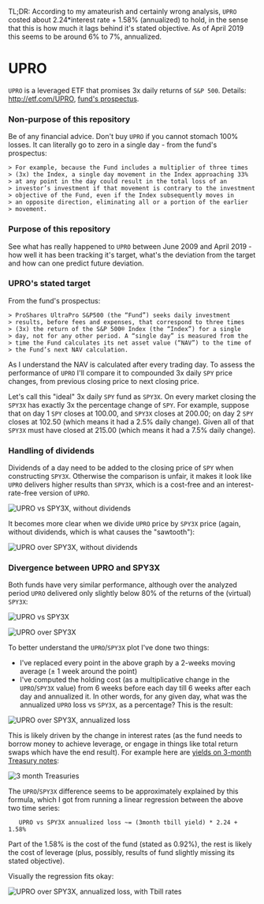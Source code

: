 TL;DR: According to my amateurish and certainly wrong analysis,
`UPRO` costed about 2.24*interest rate + 1.58% (annualized) to
hold, in the sense that this is how much it lags behind it's
stated objective. As of April 2019 this seems to be around
6% to 7%, annualized.

# UPRO
`UPRO` is a leveraged ETF that promises 3x daily returns
of `S&P 500`. Details: http://etf.com/UPRO, 
[fund's prospectus](https://www.proshares.com/funds/prospectus.html?ticker=UPRO).

### Non-purpose of this repository
Be of any financial advice. Don't buy `UPRO` if you cannot stomach
100% losses.  It can literally go to zero in a single day - from
the fund's prospectus:

```
> For example, because the Fund includes a multiplier of three times
> (3x) the Index, a single day movement in the Index approaching 33%
> at any point in the day could result in the total loss of an
> investor’s investment if that movement is contrary to the investment
> objective of the Fund, even if the Index subsequently moves in
> an opposite direction, eliminating all or a portion of the earlier
> movement. 
```

### Purpose of this repository
See what has really happened to `UPRO` between June 2009
and April 2019 - how well it has been tracking it's target,
what's the deviation from the target and how can one predict
future deviation.

### UPRO's stated target
From the fund's prospectus:
```
> ProShares UltraPro S&P500 (the “Fund”) seeks daily investment
> results, before fees and expenses, that correspond to three times
> (3x) the return of the S&P 500® Index (the “Index”) for a single
> day, not for any other period. A “single day” is measured from the
> time the Fund calculates its net asset value (“NAV”) to the time of
> the Fund’s next NAV calculation.
```

As I understand the NAV is calculated after every trading day. To assess
the performance of `UPRO` I'll compare it to compounded 3x daily `SPY`
price changes, from previous closing price to next closing price.

Let's call this "ideal" 3x daily `SPY` fund as `SPY3X`. On every market
closing the `SPY3X` has exactly 3x the percentage change of `SPY`. For
example, suppose that on day 1 `SPY` closes at 100.00, and `SPY3X`
closes at 200.00; on day 2 `SPY` closes at 102.50 (which means it had
a 2.5% daily change). Given all of that `SPY3X` must have closed at
215.00 (which means it had a 7.5% daily change).

### Handling of dividends
Dividends of a day need to be added to the closing price of `SPY` when
constructing `SPY3X`. Otherwise the comparison is unfair, it makes it
look like `UPRO` delivers higher results than `SPY3X`, which is
a cost-free and an interest-rate-free version of `UPRO`.

![UPRO vs SPY3X, without dividends](img/upro_spy3x_no_dividends.png)

It becomes more clear when we divide `UPRO` price by `SPY3X` price
(again, without dividends, which is what causes the "sawtooth"):

![UPRO over SPY3X, without dividends](img/upro_over_spy3x_no_dividends.png)

### Divergence between UPRO and SPY3X
Both funds have very similar performance, although over the analyzed period
`UPRO` delivered only slightly below 80% of the returns of
the (virtual) `SPY3X`:

![UPRO vs SPY3X](img/upro_spy3x.png)

![UPRO over SPY3X](img/upro_over_spy3x.png)

To better understand the `UPRO`/`SPY3X` plot I've done two things:
  - I've replaced every point in the above graph by a 2-weeks moving
    average (± 1 week around the point)
  - I've computed the holding cost (as a multiplicative change in
    the `UPRO`/`SPY3X` value) from 6 weeks before each day till
    6 weeks after each day and annualized it. In other words, for
    any given day, what was the annualized `UPRO` loss vs `SPY3X`,
    as a percentage?
This is the result:

![UPRO over SPY3X, annualized loss](img/annualized_upro_loss.png)

This is likely driven by the change in interest rates (as the fund needs
to borrow money to achieve leverage, or engage in things like
total return swaps which have the end result). For example here are
[yields on 3-month Treasury notes](https://fred.stlouisfed.org/series/TB3MS):

![3 month Treasuries](img/3month_tbill.png)

The `UPRO`/`SPY3X` difference seems to be approximately explained
by this formula, which I got from running a linear regression between
the above two time series:

```
   UPRO vs SPY3X annualized loss ~= (3month tbill yield) * 2.24 + 1.58%
```

Part of the 1.58% is the cost of the fund (stated as 0.92%), the rest
is likely the cost of leverage (plus, possibly, results of fund slightly
missing its stated objective).

Visually the regression fits okay:

![UPRO over SPY3X, annualized loss, with Tbill rates](img/annualized_upro_loss_and_tbill.png)

